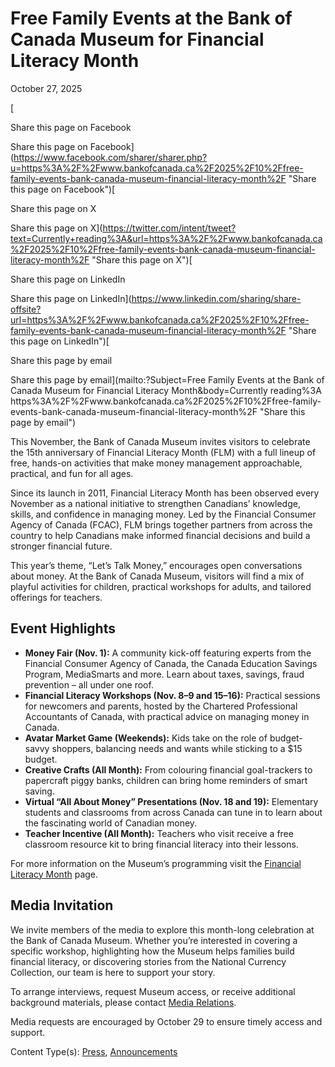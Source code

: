 Free Family Events at the Bank of Canada Museum for Financial Literacy Month
============================================================================

October 27, 2025

[

Share this page on Facebook

Share this page on Facebook](https://www.facebook.com/sharer/sharer.php?u=https%3A%2F%2Fwww.bankofcanada.ca%2F2025%2F10%2Ffree-family-events-bank-canada-museum-financial-literacy-month%2F "Share this page on Facebook")[

Share this page on X

Share this page on X](https://twitter.com/intent/tweet?text=Currently+reading%3A&url=https%3A%2F%2Fwww.bankofcanada.ca%2F2025%2F10%2Ffree-family-events-bank-canada-museum-financial-literacy-month%2F "Share this page on X")[

Share this page on LinkedIn

Share this page on LinkedIn](https://www.linkedin.com/sharing/share-offsite?url=https%3A%2F%2Fwww.bankofcanada.ca%2F2025%2F10%2Ffree-family-events-bank-canada-museum-financial-literacy-month%2F "Share this page on LinkedIn")[

Share this page by email

Share this page by email](mailto:?Subject=Free Family Events at the Bank of Canada Museum for Financial Literacy Month&body=Currently reading%3A https%3A%2F%2Fwww.bankofcanada.ca%2F2025%2F10%2Ffree-family-events-bank-canada-museum-financial-literacy-month%2F "Share this page by email")

This November, the Bank of Canada Museum invites visitors to celebrate the 15th anniversary of Financial Literacy Month (FLM) with a full lineup of free, hands-on activities that make money management approachable, practical, and fun for all ages.

Since its launch in 2011, Financial Literacy Month has been observed every November as a national initiative to strengthen Canadians’ knowledge, skills, and confidence in managing money. Led by the Financial Consumer Agency of Canada (FCAC), FLM brings together partners from across the country to help Canadians make informed financial decisions and build a stronger financial future.

This year’s theme, “Let’s Talk Money,” encourages open conversations about money. At the Bank of Canada Museum, visitors will find a mix of playful activities for children, practical workshops for adults, and tailored offerings for teachers.

Event Highlights  
------------------

*   **Money Fair (Nov. 1):** A community kick-off featuring experts from the Financial Consumer Agency of Canada, the Canada Education Savings Program, MediaSmarts and more. Learn about taxes, savings, fraud prevention – all under one roof.
*   **Financial Literacy Workshops (Nov. 8–9 and 15–16):** Practical sessions for newcomers and parents, hosted by the Chartered Professional Accountants of Canada, with practical advice on managing money in Canada.
*   **Avatar Market Game (Weekends):** Kids take on the role of budget-savvy shoppers, balancing needs and wants while sticking to a $15 budget.
*   **Creative Crafts (All Month):** From colouring financial goal-trackers to papercraft piggy banks, children can bring home reminders of smart saving.
*   **Virtual “All About Money” Presentations (Nov. 18 and 19):** Elementary students and classrooms from across Canada can tune in to learn about the fascinating world of Canadian money.
*   **Teacher Incentive (All Month):** Teachers who visit receive a free classroom resource kit to bring financial literacy into their lessons.

For more information on the Museum’s programming visit the [Financial Literacy Month](https://www.bankofcanadamuseum.ca/learn/celebrate-financial-literacy-month-with-us/) page.

Media Invitation
----------------

We invite members of the media to explore this month-long celebration at the Bank of Canada Museum. Whether you’re interested in covering a specific workshop, highlighting how the Museum helps families build financial literacy, or discovering stories from the National Currency Collection, our team is here to support your story.

To arrange interviews, request Museum access, or receive additional background materials, please contact [Media Relations](https://www.bankofcanada.ca/press/contacts/).

Media requests are encouraged by October 29 to ensure timely access and support.

Content Type(s): [Press](https://www.bankofcanada.ca/search/?content_type[]=press), [Announcements](https://www.bankofcanada.ca/search/?content_type[]=announcements)